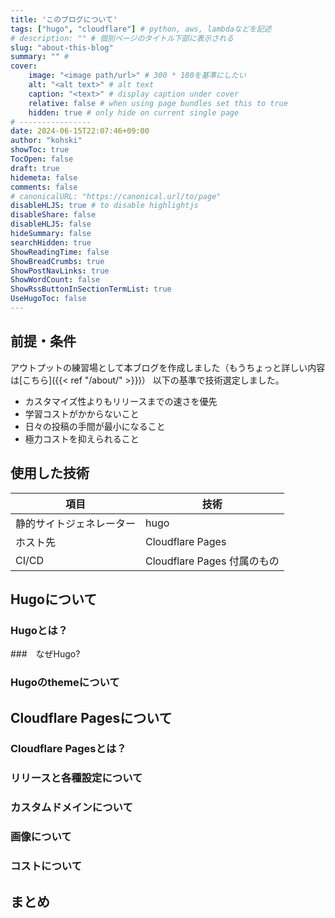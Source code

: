 ```yaml
---
title: 'このブログについて'
tags: ["hugo", "cloudflare"] # python, aws, lambdaなどを記述
# description: "" # 個別ページのタイトル下部に表示される
slug: "about-this-blog"
summary: "" # 
cover:
    image: "<image path/url>" # 300 * 180を基準にしたい
    alt: "<alt text>" # alt text
    caption: "<text>" # display caption under cover
    relative: false # when using page bundles set this to true
    hidden: true # only hide on current single page
# ----------------
date: 2024-06-15T22:07:46+09:00
author: "kohski"
showToc: true
TocOpen: false
draft: true
hidemeta: false
comments: false
# canonicalURL: "https://canonical.url/to/page"
disableHLJS: true # to disable highlightjs
disableShare: false
disableHLJS: false
hideSummary: false
searchHidden: true
ShowReadingTime: false
ShowBreadCrumbs: true
ShowPostNavLinks: true
ShowWordCount: false
ShowRssButtonInSectionTermList: true
UseHugoToc: false
---
```


## 前提・条件

アウトプットの練習場として本ブログを作成しました（もうちょっと詳しい内容は[こちら]({{< ref "/about/" >}})）
以下の基準で技術選定しました。

- カスタマイズ性よりもリリースまでの速さを優先
- 学習コストがかからないこと
- 日々の投稿の手間が最小になること
- 極力コストを抑えられること

## 使用した技術

| 項目 | 技術 |
| --- | --- |
|静的サイトジェネレーター| hugo |
|ホスト先| Cloudflare Pages |
|CI/CD| Cloudflare Pages 付属のもの |

## Hugoについて

### Hugoとは？

###　なぜHugo?

### Hugoのthemeについて


## Cloudflare Pagesについて

### Cloudflare Pagesとは？

### リリースと各種設定について

### カスタムドメインについて

### 画像について

### コストについて

## まとめ
